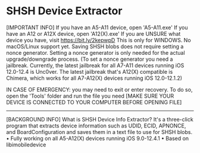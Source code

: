 # SHSH Device Extractor

[IMPORTANT INFO]
If you have an A5-A11 device, open 'A5-A11.exe'
If you have an A12 or A12X device, open 'A12(X).exe'
If you are UNSURE what device you have, visit https://bit.ly/2kepwpD
This is only for WINDOWS. No macOS/Linux support yet.
Saving SHSH blobs does not require setting a nonce generator. Setting a nonce generator is only needed for the actual upgrade/downgrade process. (To set a nonce generator
you need a jailbreak. Currently, the latest jailbreak for all A7-A11 devices running iOS 12.0-12.4 is Unc0ver. The latest jailbreak that's A12(X) compatible is Chimera, which works
for all A7-A12(X) devices running iOS 12.0-12.1.2)

IN CASE OF EMERGENCY: you may need to exit or enter recovery. To do so,
open the 'Tools' folder and run the file you need [MAKE SURE YOUR DEVICE IS CONNECTED TO YOUR COMPUTER BEFORE OPENING FILE]

--------------------------------------------------------------------------------------------------------------------------------------------------------------------

[BACKGROUND INFO]
What is SHSH Device Info Extractor? It's a three-click program that extracts device information such as UDID, ECID, APNONCE, and BoardConfiguration and saves them in a text file to use for SHSH blobs.
• Fully working on all A5-A12(X) devices running iOS 9.0-12.4.1
• Based on libimobiledevice
